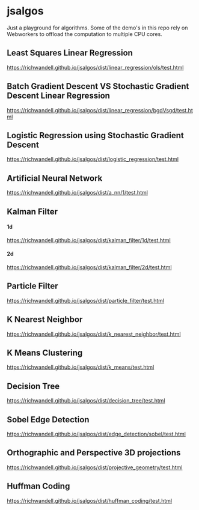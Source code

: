 # jsalgos
Just a playground for algorithms. 
Some of the demo's in this repo rely on Webworkers to offload the computation to multiple 
 CPU cores.

## Least Squares Linear Regression
https://richwandell.github.io/jsalgos/dist/linear_regression/ols/test.html

## Batch Gradient Descent VS Stochastic Gradient Descent Linear Regression
https://richwandell.github.io/jsalgos/dist/linear_regression/bgdVsgd/test.html

## Logistic Regression using Stochastic Gradient Descent
https://richwandell.github.io/jsalgos/dist/logistic_regression/test.html

## Artificial Neural Network
https://richwandell.github.io/jsalgos/dist/a_nn/1/test.html

## Kalman Filter
#### 1d
https://richwandell.github.io/jsalgos/dist/kalman_filter/1d/test.html
#### 2d
https://richwandell.github.io/jsalgos/dist/kalman_filter/2d/test.html

## Particle Filter
https://richwandell.github.io/jsalgos/dist/particle_filter/test.html

## K Nearest Neighbor
https://richwandell.github.io/jsalgos/dist/k_nearest_neighbor/test.html

## K Means Clustering
https://richwandell.github.io/jsalgos/dist/k_means/test.html

## Decision Tree
https://richwandell.github.io/jsalgos/dist/decision_tree/test.html

## Sobel Edge Detection
https://richwandell.github.io/jsalgos/dist/edge_detection/sobel/test.html

## Orthographic and Perspective 3D projections
https://richwandell.github.io/jsalgos/dist/projective_geometry/test.html

## Huffman Coding
https://richwandell.github.io/jsalgos/dist/huffman_coding/test.html

